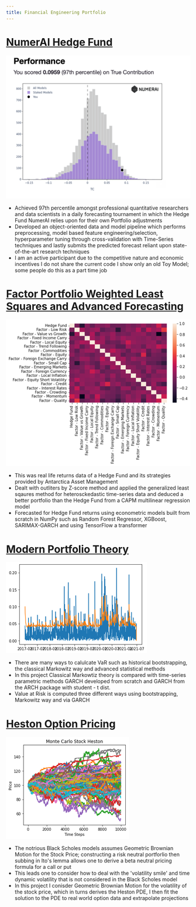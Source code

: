 ```yaml
---
title: Financial Engineering Portfolio
---
```


# [ NumerAI Hedge Fund](https://numer.ai/brsantos1)
![](/numeraires.png)
- Achieved 97th percentile amongst professional quantitative researchers and data scientists in a daily forecasting tournament in which the Hedge Fund NumerAI relies upon for their own Portfolio adjustments
- Developed an object-oriented data and model pipeline which performs preprocessing, model based feature engineering/selection, hyperparameter tuning through cross-validation with Time-Series techniques and lastly submits the predicted forecast reliant upon state-of-the-art research techniques 
- I am an active participant due to the competitive nature and economic incentives I do not share the current code I show only an old Toy Model; some people do this as a part time job


# [Factor Portfolio Weighted Least Squares and Advanced Forecasting](https://github.com/diracdyson/Antarctica-Managment-Returns)
![](/heatant.png)
- This was real life returns data of a Hedge Fund and its strategies provided by Antarctica Asset Management
- Dealt with outliters by Z-score method and applied the generalized least sqaures method for heterosckedastic time-series data and deduced a better portfolio than the Hedge Fund from a CAPM multilinear regression model
- Forecasted for Hedge Fund returns using econometric models built from scratch in NumPy such as Random Forest Regressor, XGBoost, SARIMAX-GARCH and using TensorFlow a transformer

# [Modern Portfolio Theory](https://github.com/diracdyson/VaRGARCH)
![](/Unknown-2.png)
- There are many ways to calulcate VaR such as historical bootstrapping, the classical Markowitz way and advanced statistical methods
- In this project Classical Markowtiz theory is compared with time-series parametric methods GARCH developed from scratch and GARCH from the ARCH package with student - t dist.
- Value at Risk is computed three different ways using bootstrapping, Markowitz way and via GARCH

# [Heston Option Pricing](https://www.github.com/diracdyson/HESTON)
![](/Unknown-1-1.png)
- The notrious Black Scholes models assumes Geometric Brownian Motion for the Stock Price; constructing a risk neutral portforlio then subbing in Ito's lemma allows one to derive a beta neutral pricing formula for a call or put
- This leads one to consider how to deal with the 'volatility smile' and time dynamic volatility that is not considered in the Black Scholes model
- In this project I conisder Geometric Brownian Motion for the volatility of the stock price, which in turns derives the Heston PDE, I then fit the solution to the PDE to real world option data and extrapolate projections
